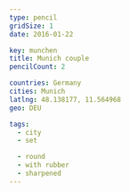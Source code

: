 ```yaml
---
type: pencil
gridSize: 1
date: 2016-01-22

key: munchen
title: Munich couple
pencilCount: 2

countries: Germany
cities: Munich
latlng: 48.138177, 11.564968
geo: DEU

tags:
  - city
  - set

  - round
  - with rubber
  - sharpened
---
```

